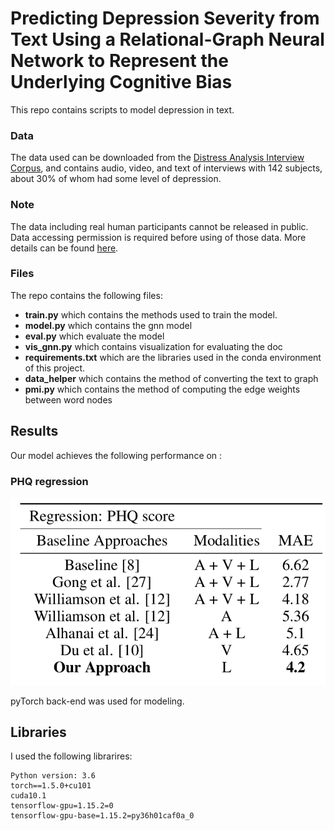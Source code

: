 # Predicting Depression Severity from Text Using a Relational-Graph Neural Network to Represent the Underlying Cognitive Bias
This repo contains scripts to model depression in text.

### Data
The data used can be downloaded from the [Distress Analysis Interview Corpus](http://dcapswoz.ict.usc.edu/), and contains audio, video, and text of interviews with 142 subjects, about 30% of whom had some level of depression.

### Note
The data including real human participants cannot be released in public. Data accessing permission is required before using of those data. More details can be found [here](http://dcapswoz.ict.usc.edu/).

### Files
The repo contains the following files:

- **train.py** which contains the methods used to train the model.
- **model.py** which contains the gnn model
- **eval.py**  which evaluate the model
- **vis_gnn.py** which contains visualization for evaluating the doc
- **requirements.txt** which are the libraries used in the conda environment of this project.
- **data_helper** which contains the method of converting the text to graph
- **pmi.py** which contains the method of computing the edge weights between word nodes

## Results

Our model achieves the following performance on :

### PHQ regression

![results](1.png)

<!--### Loss Curve-->
<!---->
<!--![loss](./resulta/2.jpg)-->

pyTorch back-end was used for modeling.

## Libraries
I used the following librarires:
```
Python version: 3.6
torch==1.5.0+cu101
cuda10.1
tensorflow-gpu=1.15.2=0
tensorflow-gpu-base=1.15.2=py36h01caf0a_0
```
